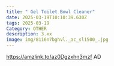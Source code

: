 ```yaml
---
title: " Gel Toilet Bowl Cleaner"
date: 2025-03-19T10:10:39.630Z
tags: 2025-03-19
Category: OTHER
description: 3.xx
image: img/81i6n7bghvl._ac_sl1500_.jpg
---
```

https://amzlink.to/az0Dgzxhn3mzf
AD
